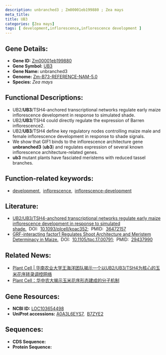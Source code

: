 ```yaml
---
description: unbranched3 ; Zm00001eb199880 ; Zea mays
meta_title:
title: UB3
categories: [Zea mays]
tags: [ development,inflorescence,inflorescence development ]
---
```


## Gene Details:
- **Gene ID:**	[Zm00001eb199880](https://www.maizegdb.org/gene_center/gene/Zm00001eb199880)
- **Gene Symbol:** <u>UB3</u>
- **Gene Name:** unbranched3
- **Genome:** [Zm-B73-REFERENCE-NAM-5.0](https://www.maizegdb.org/genome/assembly/Zm-B73-REFERENCE-NAM-5.0)
- **Species:** *Zea mays*

## Functional Descriptions:
   - UB2/**UB3**/TSH4-anchored transcriptional networks regulate early maize inflorescence development in response to simulated shade.
   - UB2/**UB3**/TSH4 could directly regulate the expression of Barren inflorescence2.
   - UB2/**UB3**/TSH4 define key regulatory nodes controlling maize male and female inflorescence development in response to shade signals.
   - We show that GIF1 binds to the inflorescence architecture gene **unbranched3** (**ub3**) and regulates expression of several known inflorescence architecture-related genes.
   - **ub3** mutant plants have fasciated meristems with reduced tassel branches.

## Function-related keywords:
- [development](/tags/development/),&nbsp;&nbsp;[inflorescence](/tags/inflorescence/),&nbsp;&nbsp;[inflorescence-development](/tags/inflorescence-development/)

## Literature:
   - [UB2/UB3/TSH4-anchored transcriptional networks regulate early maize inflorescence development in response to simulated shade.](https://academic.oup.com/plcell/article/35/2/717/6874368?login=true)&nbsp;&nbsp;DOI:&nbsp;&nbsp;[10.1093/plcell/koac352](https://academic.oup.com/plcell/article/35/2/717/6874368?login=true);&nbsp;&nbsp;PMID:&nbsp;&nbsp;[36472157](https://pubmed.ncbi.nlm.nih.gov/36472157/)
   - [GRF-interacting factor1 Regulates Shoot Architecture and Meristem Determinacy in Maize.](https://doi.org/10.1105/tpc.17.00791)&nbsp;&nbsp;DOI:&nbsp;&nbsp;[10.1105/tpc.17.00791](https://doi.org/10.1105/tpc.17.00791);&nbsp;&nbsp;PMID:&nbsp;&nbsp;[29437990](https://pubmed.ncbi.nlm.nih.gov/29437990/)

## Related News:
   - [Plant Cell | 华南农业大学王海洋团队揭示一个以UB2/UB3/TSH4为核心的玉米花序转录调控网络](https://mp.weixin.qq.com/s?__biz=MzU3ODY3MDM0NA==&mid=2247524465&idx=2&sn=eb939fd0324b568952490c8983108a98&chksm=fd73fa16ca0473009146190318e0e7d45e5978637838204ae758d351cbefd214e0ed8a35e14f&scene=27#wechat_redirect)
   - [Plant Cell：华中农大揭示玉米花序形态建成的分子机制](https://mp.weixin.qq.com/s?__biz=MzU3ODY3MDM0NA==&mid=2247488142&idx=2&sn=499d684cf0312a05690ac4a0ea3f65ca&chksm=fd7088e9ca0701ffe2c0eff60ba7659ab8dd453a3ee619a14d16b7eb076dc0c454aa7b7ad1ca&scene=27#wechat_redirect)

## Gene Resources:
- **NCBI ID:** [LOC103654498](https://www.ncbi.nlm.nih.gov/gene/?term=LOC103654498)
- **UniProt accessions:** [A0A3L6EYS7](https://www.uniprot.org/uniprotkb/A0A3L6EYS7/entry),&nbsp;&nbsp;[B7ZYE2](https://www.uniprot.org/uniprotkb/B7ZYE2/entry)

## Sequences:
- **CDS Sequence:**
- **Protein Sequence:**

